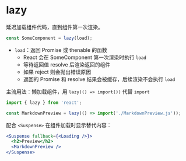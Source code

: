 # lazy

延迟加载组件代码，直到组件第一次渲染。

```js
const SomeComponent = lazy(load);
```

- `load`：返回 Promise 或 thenable 的函数
  - React 会在 SomeComponent 第一次渲染时执行 `load`
  - 等待返回值 resolve 后渲染返回的组件
  - 如果 reject 则会抛出错误原因
  - 返回的 Promise 和 resolve 结果会被缓存，后续渲染不会执行 `load`

主流用法：懒加载组件，用 `lazy(() => import())` 代替 `import`

```js
import { lazy } from 'react';

const MarkdownPreview = lazy(() => import('./MarkdownPreview.js'));
```

配合 `<Suspense>` 在组件加载时显示替代内容：

```jsx
<Suspense fallback={<Loading />}>
  <h2>Preview</h2>
  <MarkdownPreview />
</Suspense>
```
